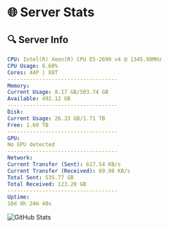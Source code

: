 # 🌐 Server Stats
## 🔍 Server Info
```yaml
CPU: Intel(R) Xeon(R) CPU E5-2699 v4 @ 1345.98MHz
CPU Usage: 6.60%
Cores: 44P | 88T
-----------------------------------
Memory:
Current Usage: 8.17 GB/503.74 GB
Available: 492.12 GB
-----------------------------------
Disk:
Current Usage: 26.33 GB/1.71 TB
Free: 1.60 TB
-----------------------------------
GPU:
No GPU detected
-----------------------------------
Network:
Current Transfer (Sent): 617.54 KB/s
Current Transfer (Received): 69.98 KB/s
Total Sent: 535.77 GB
Total Received: 123.20 GB
-----------------------------------
Uptime:
10d 0h 24m 40s
```
![GitHub Stats](https://img.shields.io/badge/Updated-2025-04-29_17:33:28-blue)
